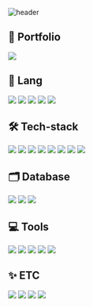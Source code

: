 
![header](https://capsule-render.vercel.app/api?type=Waving&color=0:0072FF,100:001F45&height=300&section=header&text=🐳JUNIVERSE🐳%20&fontSize=80&animation=fadeIn&fontColor=f1f1f1&rotate=-5)
<!--
**bjiyoon/bjiyoon** is a ✨ _special_ ✨ repository because its `README.md` (this file) appears on your GitHub profile.

Here are some ideas to get you started:

- 🔭 I’m currently working on ...
- 🌱 I’m currently learning ...
- 👯 I’m looking to collaborate on ...
- 🤔 I’m looking for help with ...
- 💬 Ask me about ...
- 📫 How to reach me: ...
- 😄 Pronouns: ...
- ⚡ Fun fact: ...
-->
<h2><b>📝 Portfolio</b></h2>
<div>
  <a href="https://www.notion.so/c9eb30dc73764b3686b1b9502be23215" target="_blank"><img src="https://img.shields.io/badge/Notion-FCFCFC?style=flat&logo=Notion&logoColor=black"></a>
</div>
<p></p>
<h2><b>💫 Lang</b></h2>
<div>
<img src="https://img.shields.io/badge/JavaScript-FCFCFC?style=flat&logo=JavaScript&logoColor=F7DF1E"> <img src="https://img.shields.io/badge/Python-F2D950?style=flat&logo=python&logoColor=16417C"> <img src="https://img.shields.io/badge/HTML-BA281D?style=flat&logo=html5&logoColor=white"> <img src="https://img.shields.io/badge/CSS-F5F5F5?&style=flat&logo=css3&logoColor=185EF5"> <img src="https://img.shields.io/badge/Java-ED8B00?style=flat&logo=openjdk&logoColor=white">
</div>
<p></p>
<h2><b>🛠️ Tech-stack</b></h2>
<div>
<img src="https://img.shields.io/badge/React-20232A?style=flat&logo=react&logoColor=61DAFB"> <img src="https://img.shields.io/badge/React_Native-20232A?style=flat&logo=react&logoColor=61DAFB"> <img src="https://img.shields.io/badge/Node.js-43853D?style=flat&logo=node.js&logoColor=white"> <img src="https://img.shields.io/badge/npm-F5F5F5?style=flat&logo=npm&logoColor=DE1A30"> <img src="https://img.shields.io/badge/Pytorch-F5F5F5?style=flat&logo=Pytorch&logoColor=D42E20"> <img src="https://img.shields.io/badge/tensorflow-F5F5F5?style=flat&logo=Tensorflow&logoColor=F08650"> <img src="https://img.shields.io/badge/OpenCV-0023F5?style=flat&logo=OpenCV&logoColor=75FA8D"> <img src="https://img.shields.io/badge/NumPy-FCFCFC?style=flat&logo=NumPy&logoColor=3282F6">
</div>

<h2><b>🗂️ Database</b></h2>
<div>
<img src="https://img.shields.io/badge/MySQL-3180F2?style=flat&logo=mysql&logoColor=white"> <img src="https://img.shields.io/badge/MongoDB-4EA94B?style=flat&logo=mongodb&logoColor=white"> <img src="https://img.shields.io/badge/Oracle-F5F5F5?style=flat&logo=Oracle&logoColor=D42E20">
</div>

<h2><b>💻 Tools</b></h2>
<div>
<img src="https://img.shields.io/badge/VSCode-0078D4.svg?style=flat&logo=visual-studio-code&logoColor=white"> <img src="https://img.shields.io/badge/PyCharm-000000.svg?&style=flat&logo=PyCharm&logoColor=61AD58"> <img src="https://img.shields.io/badge/IntelliJ_IDEA-333333.svg?style=flat&logo=intellij-idea&logoColor=F23673"> <img src="https://img.shields.io/badge/Colab-F9AB00?style=flat&logo=googlecolab&color=525252"> <img src="https://img.shields.io/badge/Jupyter-FCFCFC?style=flat&logo=Jupyter&color=FCFCFC">
</div>

<h2><b>✨ ETC</b></h2>
<div>
<img src="https://img.shields.io/badge/GitHub-100000?style=flat&logo=github&logoColor=white"> <img src="https://img.shields.io/badge/Postman-FF6C37?style=flat&logo=postman&logoColor=white"> <img src="https://img.shields.io/badge/Slack-4A154B?style=flat&logo=slack&logoColor=white"> <img src="https://img.shields.io/badge/Jira-F5F5F5?style=flat&logo=jira&logoColor=185EF5"> 
</div>


